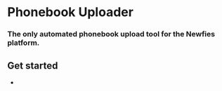 # Phonebook Uploader
### The only automated phonebook upload tool for the Newfies platform.

## Get started 
* 

